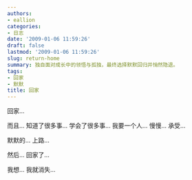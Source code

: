 ```yaml
---
authors:
- eallion
categories:
- 日志
date: '2009-01-06 11:59:26'
draft: false
lastmod: '2009-01-06 11:59:26'
slug: return-home
summary: 独自面对成长中的领悟与孤独，最终选择默默回归并悄然隐退。
tags:
- 回家
- 默默
title: 回家
---
```

回家...

而且...
知道了很多事...
学会了很多事...
我要一个人...
慢慢...
承受...

默默的...
上路...

然后...
回家了...

我想...
我就消失...